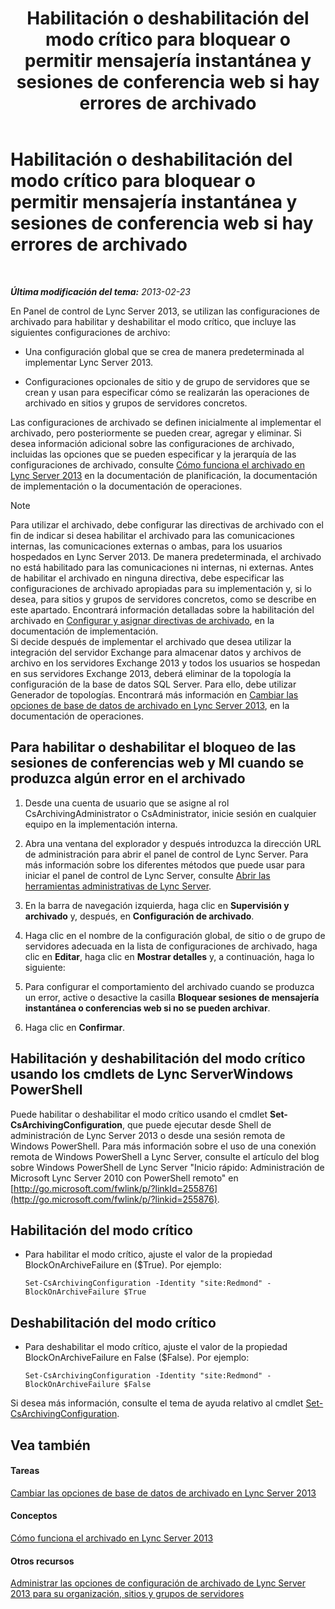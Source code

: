 ﻿---
title: Habilitación o deshabilitación del modo crítico para bloquear o permitir mensajería instantánea y sesiones de conferencia web si hay errores de archivado
TOCTitle: Habilitación o deshabilitación del modo crítico para bloquear o permitir mensajería instantánea y sesiones de conferencia web si hay errores de archivado
ms:assetid: fafdcd2e-b778-4ed5-a25f-09208aa3b699
ms:mtpsurl: https://technet.microsoft.com/es-es/library/Gg182609(v=OCS.15)
ms:contentKeyID: 48277236
ms.date: 01/07/2017
mtps_version: v=OCS.15
ms.translationtype: HT
---

# Habilitación o deshabilitación del modo crítico para bloquear o permitir mensajería instantánea y sesiones de conferencia web si hay errores de archivado

 

_**Última modificación del tema:** 2013-02-23_

En Panel de control de Lync Server 2013, se utilizan las configuraciones de archivado para habilitar y deshabilitar el modo crítico, que incluye las siguientes configuraciones de archivo:

  - Una configuración global que se crea de manera predeterminada al implementar Lync Server 2013.

  - Configuraciones opcionales de sitio y de grupo de servidores que se crean y usan para especificar cómo se realizarán las operaciones de archivado en sitios y grupos de servidores concretos.

Las configuraciones de archivado se definen inicialmente al implementar el archivado, pero posteriormente se pueden crear, agregar y eliminar. Si desea información adicional sobre las configuraciones de archivado, incluidas las opciones que se pueden especificar y la jerarquía de las configuraciones de archivado, consulte [Cómo funciona el archivado en Lync Server 2013](lync-server-2013-how-archiving-works.md) en la documentación de planificación, la documentación de implementación o la documentación de operaciones.


> [!NOTE]
> Para utilizar el archivado, debe configurar las directivas de archivado con el fin de indicar si desea habilitar el archivado para las comunicaciones internas, las comunicaciones externas o ambas, para los usuarios hospedados en Lync Server 2013. De manera predeterminada, el archivado no está habilitado para las comunicaciones ni internas, ni externas. Antes de habilitar el archivado en ninguna directiva, debe especificar las configuraciones de archivado apropiadas para su implementación y, si lo desea, para sitios y grupos de servidores concretos, como se describe en este apartado. Encontrará información detalladas sobre la habilitación del archivado en <A href="lync-server-2013-configuring-and-assigning-archiving-policies.md">Configurar y asignar directivas de archivado</A>, en la documentación de implementación.<BR>Si decide después de implementar el archivado que desea utilizar la integración del servidor Exchange para almacenar datos y archivos de archivo en los servidores Exchange 2013 y todos los usuarios se hospedan en sus servidores Exchange 2013, deberá eliminar de la topología la configuración de la base de datos SQL Server. Para ello, debe utilizar Generador de topologías. Encontrará más información en <A href="lync-server-2013-changing-archiving-database-options.md">Cambiar las opciones de base de datos de archivado en Lync Server 2013</A>, en la documentación de operaciones.



## Para habilitar o deshabilitar el bloqueo de las sesiones de conferencias web y MI cuando se produzca algún error en el archivado

1.  Desde una cuenta de usuario que se asigne al rol CsArchivingAdministrator o CsAdministrator, inicie sesión en cualquier equipo en la implementación interna.

2.  Abra una ventana del explorador y después introduzca la dirección URL de administración para abrir el panel de control de Lync Server. Para más información sobre los diferentes métodos que puede usar para iniciar el panel de control de Lync Server, consulte [Abrir las herramientas administrativas de Lync Server](lync-server-2013-open-lync-server-administrative-tools.md).

3.  En la barra de navegación izquierda, haga clic en **Supervisión y archivado** y, después, en **Configuración de archivado**.

4.  Haga clic en el nombre de la configuración global, de sitio o de grupo de servidores adecuada en la lista de configuraciones de archivado, haga clic en **Editar**, haga clic en **Mostrar detalles** y, a continuación, haga lo siguiente:

5.  Para configurar el comportamiento del archivado cuando se produzca un error, active o desactive la casilla **Bloquear sesiones de mensajería instantánea o conferencias web si no se pueden archivar**.

6.  Haga clic en **Confirmar**.

## Habilitación y deshabilitación del modo crítico usando los cmdlets de Lync ServerWindows PowerShell

Puede habilitar o deshabilitar el modo crítico usando el cmdlet **Set-CsArchivingConfiguration**, que puede ejecutar desde Shell de administración de Lync Server 2013 o desde una sesión remota de Windows PowerShell. Para más información sobre el uso de una conexión remota de Windows PowerShell a Lync Server, consulte el artículo del blog sobre Windows PowerShell de Lync Server "Inicio rápido: Administración de Microsoft Lync Server 2010 con PowerShell remoto" en [http://go.microsoft.com/fwlink/p/?linkId=255876](http://go.microsoft.com/fwlink/p/?linkid=255876).

## Habilitación del modo crítico

  - Para habilitar el modo crítico, ajuste el valor de la propiedad BlockOnArchiveFailure en ($True). Por ejemplo:
    
        Set-CsArchivingConfiguration -Identity "site:Redmond" -BlockOnArchiveFailure $True

## Deshabilitación del modo crítico

  - Para deshabilitar el modo crítico, ajuste el valor de la propiedad BlockOnArchiveFailure en False ($False). Por ejemplo:
    
        Set-CsArchivingConfiguration -Identity "site:Redmond" -BlockOnArchiveFailure $False

Si desea más información, consulte el tema de ayuda relativo al cmdlet [Set-CsArchivingConfiguration](https://docs.microsoft.com/en-us/powershell/module/skype/Set-CsArchivingConfiguration).

## Vea también

#### Tareas

[Cambiar las opciones de base de datos de archivado en Lync Server 2013](lync-server-2013-changing-archiving-database-options.md)  

#### Conceptos

[Cómo funciona el archivado en Lync Server 2013](lync-server-2013-how-archiving-works.md)  

#### Otros recursos

[Administrar las opciones de configuración de archivado de Lync Server 2013 para su organización, sitios y grupos de servidores](lync-server-2013-managing-archiving-configuration-options-for-your-organization-sites-and-pools.md)

